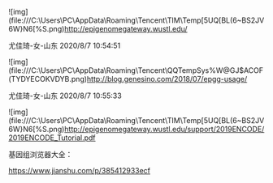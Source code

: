 ![img](file:///C:\Users\PC\AppData\Roaming\Tencent\TIM\Temp\[5UQ[BL(6~BS2JV6W}N6[%S.png)http://epigenomegateway.wustl.edu/


尤佳琦-女-山东 2020/8/7 10:54:51

![img](file:///C:\Users\PC\AppData\Roaming\Tencent\QQTempSys\%W@GJ$ACOF(TYDYECOKVDYB.png)http://blog.genesino.com/2018/07/epgg-usage/

尤佳琦-女-山东 2020/8/7 10:55:33

![img](file:///C:\Users\PC\AppData\Roaming\Tencent\TIM\Temp\[5UQ[BL(6~BS2JV6W}N6[%S.png)http://epigenomegateway.wustl.edu/support/2019ENCODE/2019ENCODE_Tutorial.pdf



基因组浏览器大全：

https://www.jianshu.com/p/385412933ecf